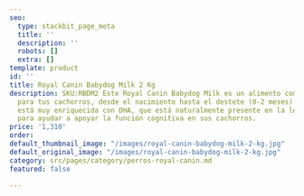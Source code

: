 ```yaml
---
seo:
  type: stackbit_page_meta
  title: ''
  description: ''
  robots: []
  extra: []
template: product
id: ''
title: Royal Canin Babydog Milk 2 Kg
description: SKU:RBDM2 Este Royal Canin Babydog Milk es un alimento completo perfecto
  para tus cachorros, desde el nacimiento hasta el destete (0-2 meses). Babydog Milk
  está muy enriquecida con DHA, que está naturalmente presente en la leche materna
  para ayudar a apoyar la función cognitiva en sus cachorros.
price: '1,310'
order: 
default_thumbnail_image: "/images/royal-canin-babydog-milk-2-kg.jpg"
default_original_image: "/images/royal-canin-babydog-milk-2-kg.jpg"
category: src/pages/category/perros-royal-canin.md
featured: false

---
```

